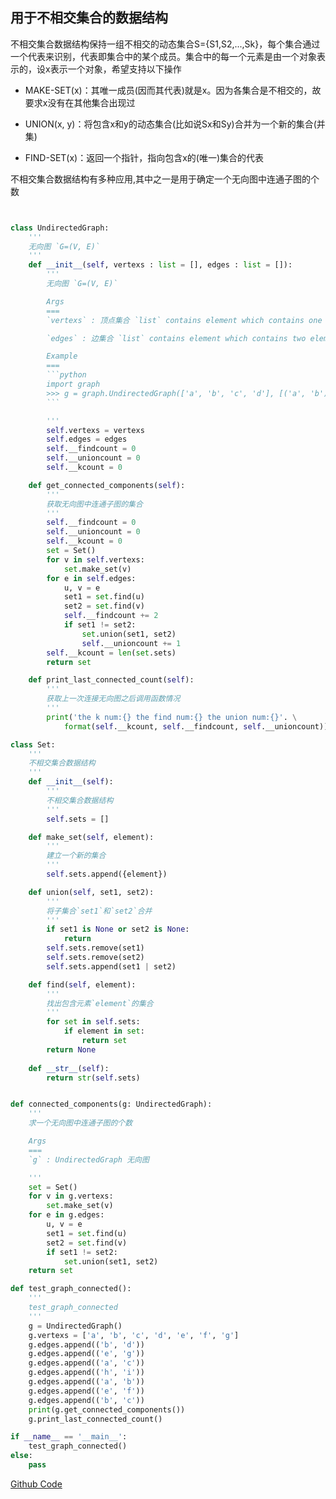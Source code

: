 
## 用于不相交集合的数据结构

不相交集合数据结构保持一组不相交的动态集合S={S1,S2,...,Sk}，每个集合通过一个代表来识别，代表即集合中的某个成员。集合中的每一个元素是由一个对象表示的，设x表示一个对象，希望支持以下操作

* MAKE-SET(x)：其唯一成员(因而其代表)就是x。因为各集合是不相交的，故要求x没有在其他集合出现过

* UNION(x, y)：将包含x和y的动态集合(比如说Sx和Sy)合并为一个新的集合(并集)

* FIND-SET(x)：返回一个指针，指向包含x的(唯一)集合的代表

不相交集合数据结构有多种应用,其中之一是用于确定一个无向图中连通子图的个数

```python


class UndirectedGraph:
    '''
    无向图 `G=(V, E)`
    '''
    def __init__(self, vertexs : list = [], edges : list = []):
        '''
        无向图 `G=(V, E)`

        Args
        ===
        `vertexs` : 顶点集合 `list` contains element which contains one element denote a point

        `edges` : 边集合 `list` contains element which contains two elements denote one edge of two points repectively

        Example
        ===
        ```python
        import graph
        >>> g = graph.UndirectedGraph(['a', 'b', 'c', 'd'], [('a', 'b')])
        ```

        '''
        self.vertexs = vertexs
        self.edges = edges
        self.__findcount = 0
        self.__unioncount = 0
        self.__kcount = 0

    def get_connected_components(self):
        '''
        获取无向图中连通子图的集合
        '''
        self.__findcount = 0
        self.__unioncount = 0
        self.__kcount = 0
        set = Set()
        for v in self.vertexs:
            set.make_set(v)
        for e in self.edges:
            u, v = e
            set1 = set.find(u)
            set2 = set.find(v)
            self.__findcount += 2
            if set1 != set2:
                set.union(set1, set2)
                self.__unioncount += 1
        self.__kcount = len(set.sets)
        return set

    def print_last_connected_count(self):
        '''
        获取上一次连接无向图之后调用函数情况
        '''
        print('the k num:{} the find num:{} the union num:{}'. \
            format(self.__kcount, self.__findcount, self.__unioncount))

class Set:
    '''
    不相交集合数据结构
    '''
    def __init__(self):
        '''
        不相交集合数据结构
        '''
        self.sets = []

    def make_set(self, element):
        '''
        建立一个新的集合
        '''
        self.sets.append({element})

    def union(self, set1, set2):
        '''
        将子集合`set1`和`set2`合并
        '''
        if set1 is None or set2 is None:
            return
        self.sets.remove(set1)
        self.sets.remove(set2)
        self.sets.append(set1 | set2)

    def find(self, element):
        '''
        找出包含元素`element`的集合
        '''
        for set in self.sets:
            if element in set:
                return set
        return None
    
    def __str__(self):
        return str(self.sets)


def connected_components(g: UndirectedGraph):
    '''
    求一个无向图中连通子图的个数

    Args
    ===
    `g` : UndirectedGraph 无向图

    '''
    set = Set()
    for v in g.vertexs:
        set.make_set(v)
    for e in g.edges:
        u, v = e
        set1 = set.find(u)
        set2 = set.find(v)
        if set1 != set2:
            set.union(set1, set2)
    return set

def test_graph_connected():
    '''
    test_graph_connected
    '''
    g = UndirectedGraph()
    g.vertexs = ['a', 'b', 'c', 'd', 'e', 'f', 'g']
    g.edges.append(('b', 'd'))
    g.edges.append(('e', 'g'))
    g.edges.append(('a', 'c'))
    g.edges.append(('h', 'i'))
    g.edges.append(('a', 'b'))
    g.edges.append(('e', 'f'))
    g.edges.append(('b', 'c'))
    print(g.get_connected_components())
    g.print_last_connected_count()

if __name__ == '__main__':
    test_graph_connected()
else:
    pass    


```

[Github Code](https://github.com/Peefy/CLRS_dugu_code-master/blob/master/src/chapter21)
